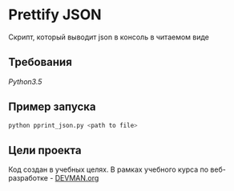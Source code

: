 # Prettify JSON

Скрипт, который выводит json в консоль в читаемом виде

## Требования

*Python3.5*

## Пример запуска

```sh
python pprint_json.py <path to file>
```

## Цели проекта

Код создан в учебных целях. В рамках учебного курса по веб-разработке  - [DEVMAN.org](https://devman.org)
